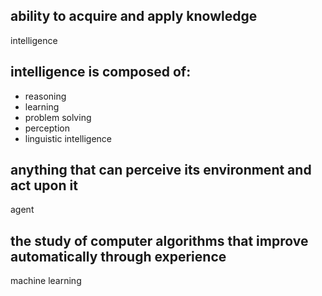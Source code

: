 ## ability to acquire and apply knowledge

intelligence

## intelligence is composed of:

- reasoning
- learning
- problem solving
- perception
- linguistic intelligence

## anything that can perceive its environment and act upon it

agent

## the study of computer algorithms that improve automatically through experience

machine learning

## 